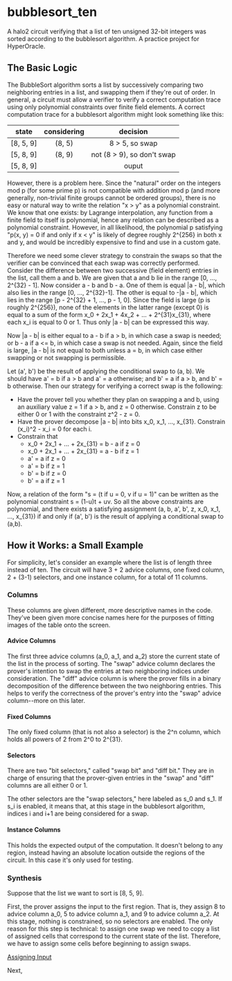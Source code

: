 # bubblesort_ten
A halo2 circuit verifying that a list of ten unsigned 32-bit integers was sorted according to the bubblesort algorithm.  A practice project for HyperOracle.

## The Basic Logic
The BubbleSort algorithm sorts a list by successively comparing two neighboring entries in a list, and swapping them if they're out of order.  In general, a circuit must allow a verifier to verify a correct computation trace using only polynomial constraints over finite field elements.  A correct computation trace for a bubblesort algorithm might look something like this:

|   state   | considering |    decision                 |
|:---------:|:-----------:|:---------------------------:|
| [8, 5, 9] | (8, 5)      | 8 > 5,  so swap             |
| [5, 8, 9] | (8, 9)      | not (8 > 9),  so don't swap |
| [5, 8, 9] |             |         ouput               |

However, there is a problem here.  Since the "natural" order on the integers mod p (for some prime p) is not compatible with addition mod p (and more generally, non-trivial finite groups cannot be ordered groups), there is no easy or natural way to write the relation "x > y" as a polynomial constraint.  We know that one exists: by Lagrange interpolation, any function from a finite field to itself is polynomial, hence any relation can be described as a polynomial constraint.  However, in all likelihood, the polynomial p satisfying "p(x, y) = 0 if and only if x < y" is likely of degree roughly 2^{256} in both x and y, and would be incredibly expensive to find and use in a custom gate.

Therefore we need some clever strategy to constrain the swaps so that the verifier can be convinced that each swap was correctly performed.  Consider the difference between two successive (field element) entries in the list, call them a and b.  We are given that a and b lie in the range [0, ..., 2^{32} - 1].  Now consider a - b and b - a.  One of them is equal |a - b|, which also lies in the range [0, ..., 2^{32}-1].  The other is equal to -|a - b|, which lies in the range [p - 2^{32} + 1, ..., p - 1, 0].  Since the field is large (p is roughly 2^{256}), none of the elements in the latter range (except 0) is equal to a sum of the form x_0 + 2x_1 + 4x_2 + ... + 2^{31}x_{31}, where each x_i is equal to 0 or 1.  Thus only |a - b| can be expressed this way.  

Now |a - b| is either equal to a - b if a > b, in which case a swap is needed; or b - a if a <= b, in which case a swap is not needed.  Again, since the field is large, |a - b| is not equal to both unless a = b, in which case either swapping or not swapping is permissible.

Let (a', b') be the result of applying the conditional swap to (a, b).  We should have a' = b if a > b and a' = a otherwise; and b' = a if a > b, and b' = b otherwise.  Then our strategy for verifying a correct swap is the following:
- Have the prover tell you whether they plan on swapping a and b, using an auxiliary value z = 1 if a > b, and z = 0 otherwise. Constrain z to be either 0 or 1 with the constraint z^2 - z = 0.
- Have the prover decompose |a - b| into bits x_0, x_1, ..., x_{31}. Constrain (x_i)^2 - x_i = 0 for each i.
- Constrain that
  - x_0 + 2x_1 + ... + 2x_{31} = b - a if z = 0
  - x_0 + 2x_1 + ... + 2x_{31} = a - b if z = 1
  - a' = a if z = 0
  - a' = b if z = 1
  - b' = b if z = 0
  - b' = a if z = 1

Now, a relation of the form "s = (t if u = 0, v if u = 1)" can be written as the polynomial constraint s = (1-u)t + uv.  So all the above constraints are polynomial, and there exists a satisfying assignment (a, b, a', b', z, x_0, x_1, ..., x_{31}) if and only if (a', b') is the result of applying a conditional swap to (a,b).

## How it Works: a Small Example

For simplicity, let's consider an example where the list is of length three instead of ten.  The circuit will have 3 + 2 advice columns, one fixed column, 2 + (3-1) selectors, and one instance column, for a total of 11 columns.

### Columns

These columns are given different, more descriptive names in the code.  They've been given more concise names here for the purposes of fitting images of the table onto the screen.

#### Advice Columns
The first three advice columns (a_0, a_1, and a_2) store the current state of the list in the process of sorting.  The "swap" advice column declares the prover's intention to swap the entries at two neighboring indices under consideration.  The "diff" advice column is where the prover fills in a binary decomposition of the difference between the two neighboring entries.  This helps to verify the correctness of the prover's entry into the "swap" advice column--more on this later.

#### Fixed Columns
The only fixed column (that is not also a selector) is the 2^n column, which holds all powers of 2 from 2^0 to 2^{31}.

#### Selectors
There are two "bit selectors," called "swap bit" and "diff bit."  They are in charge of ensuring that the prover-given entries in the "swap" and "diff" columns are all either 0 or 1.

The other selectors are the "swap selectors," here labeled as s_0 and s_1.  If s_i is enabled, it means that, at this stage in the bubblesort algorithm, indices i and i+1 are being considered for a swap.

#### Instance Columns
This holds the expected output of the computation.  It doesn't belong to any region, instead having an absolute location outside the regions of the circuit.  In this case it's only used for testing.

### Synthesis

Suppose that the list we want to sort is [8, 5, 9].

First, the prover assigns the input to the first region.  That is, they assign 8 to advice column a_0, 5 to advice column a_1, and 9 to advice column a_2.  At this stage, nothing is constrained, so no selectors are enabled.  The only reason for this step is technical: to assign one swap we need to copy a list of assigned cells that correspond to the current state of the list.  Therefore, we have to assign some cells before beginning to assign swaps.

[Assigning Input](images/assigning_input.png)

Next, 
